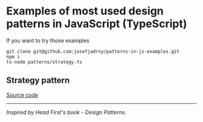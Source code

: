 # Examples of most used design patterns in JavaScript (TypeScript)
If you want to try those examples
```
git clone git@github.com:josefjadrny/patterns-in-js-examples.git
npm i
ts-node patterns/strategy.ts
```

## Strategy pattern
[Source code](https://github.com/josefjadrny/patterns-in-js-examples/blob/master/patterns/strategy.ts)

---
*Inspired by Head First's book - Design Patterns.*